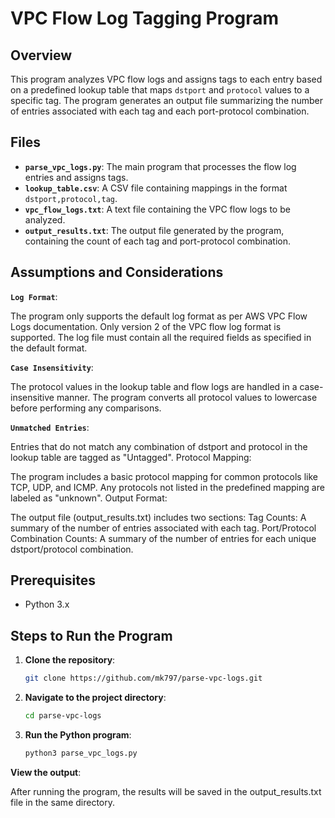 # VPC Flow Log Tagging Program

## Overview

This program analyzes VPC flow logs and assigns tags to each entry based on a predefined lookup table that maps `dstport` and `protocol` values to a specific tag. The program generates an output file summarizing the number of entries associated with each tag and each port-protocol combination.

## Files

- **`parse_vpc_logs.py`**: The main program that processes the flow log entries and assigns tags.
- **`lookup_table.csv`**: A CSV file containing mappings in the format `dstport,protocol,tag`.
- **`vpc_flow_logs.txt`**: A text file containing the VPC flow logs to be analyzed.
- **`output_results.txt`**: The output file generated by the program, containing the count of each tag and port-protocol combination.


## Assumptions and Considerations
**`Log Format`**:

The program only supports the default log format as per AWS VPC Flow Logs documentation.
Only version 2 of the VPC flow log format is supported.
The log file must contain all the required fields as specified in the default format.

**`Case Insensitivity`**:

The protocol values in the lookup table and flow logs are handled in a case-insensitive manner. The program converts all protocol values to lowercase before performing any comparisons.

**`Unmatched Entries`**:

Entries that do not match any combination of dstport and protocol in the lookup table are tagged as "Untagged".
Protocol Mapping:

The program includes a basic protocol mapping for common protocols like TCP, UDP, and ICMP. Any protocols not listed in the predefined mapping are labeled as "unknown".
Output Format:

The output file (output_results.txt) includes two sections:
Tag Counts: A summary of the number of entries associated with each tag.
Port/Protocol Combination Counts: A summary of the number of entries for each unique dstport/protocol combination.
## Prerequisites

- Python 3.x

## Steps to Run the Program

1. **Clone the repository**:
   ```bash
   git clone https://github.com/mk797/parse-vpc-logs.git
2. **Navigate to the project directory**:
   ```bash
   cd parse-vpc-logs
3. **Run the Python program**:
   ```bash
   python3 parse_vpc_logs.py

**View the output**:

After running the program, the results will be saved in the output_results.txt file in the same directory.
